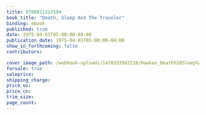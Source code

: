 ```yaml
---
title: 9780811222594
book_title: "Death, Sleep And The Traveler"
binding: ebook
published: true
date: 1975-04-01T05:00:00-04:00
publication_date: 1975-04-01T05:00:00-04:00
show_in_forthcoming: false
contributors:

cover_image_path: /webhook-uploads/1470333502218/Hawkes_Death%20Sleep%20and%20the%20Traveler.jpg
forsale: true
saleprice:
shipping_charge:
price_us:
price_cn:
trim_size:
page_count:
---
```



